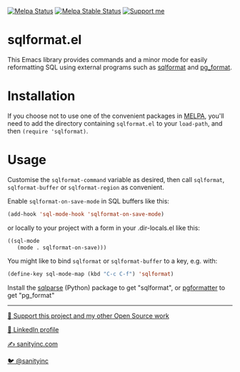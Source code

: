 [![Melpa Status](http://melpa.org/packages/sqlformat-badge.svg)](http://melpa.org/#/sqlformat)
[![Melpa Stable Status](http://stable.melpa.org/packages/sqlformat-badge.svg)](http://stable.melpa.org/#/sqlformat)
<a href="https://www.patreon.com/sanityinc"><img alt="Support me" src="https://img.shields.io/badge/Support%20Me-%F0%9F%92%97-ff69b4.svg"></a>

sqlformat.el
============

This Emacs library provides commands and a minor mode for easily reformatting
SQL using external programs such as [sqlformat][sqlformat] and [pg_format][pgformatter].

Installation
=============

If you choose not to use one of the convenient
packages in [MELPA][melpa], you'll need to
add the directory containing `sqlformat.el` to your `load-path`, and
then `(require 'sqlformat)`.

Usage
=====

Customise the `sqlformat-command` variable as desired, then call
`sqlformat`, `sqlformat-buffer` or `sqlformat-region` as convenient.

Enable `sqlformat-on-save-mode` in SQL buffers like this:

```el
(add-hook 'sql-mode-hook 'sqlformat-on-save-mode)
```

or locally to your project with a form in your .dir-locals.el like
this:

```el
((sql-mode
   (mode . sqlformat-on-save)))
```

You might like to bind `sqlformat` or `sqlformat-buffer` to a key,
e.g. with:

```el
(define-key sql-mode-map (kbd "C-c C-f") 'sqlformat)
```

Install the [sqlparse][sqlformat] (Python) package to get "sqlformat", or
[pgformatter][pgformatter] to get "pg_format"

[melpa]: http://melpa.org
[sqlformat]: https://sqlformat.org/
[pgformatter]: https://github.com/darold/pgFormatter

<hr>

[💝 Support this project and my other Open Source work](https://www.patreon.com/sanityinc)

[💼 LinkedIn profile](https://uk.linkedin.com/in/stevepurcell)

[✍ sanityinc.com](http://www.sanityinc.com/)

[🐦 @sanityinc](https://twitter.com/sanityinc)
